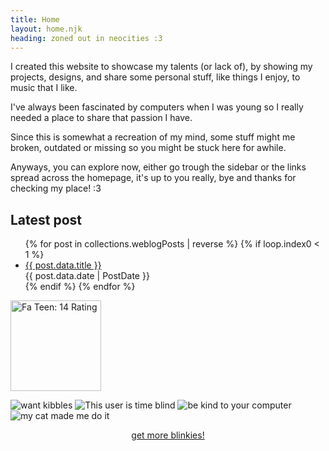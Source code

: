 ```yaml
---
title: Home
layout: home.njk
heading: zoned out in neocities :3
---
```


I created this website to showcase my talents (or lack of), by showing my projects, designs, and share some personal stuff, like things I enjoy, to music that I like.

I've always been fascinated by computers when I was young so I really needed a place to share that passion I have.

Since this is somewhat a recreation of my mind, some stuff might me broken, outdated or missing so you might be stuck here for awhile.

Anyways, you can explore now, either go trough the sidebar or the links spread across the homepage, it's up to you really, bye and thanks for checking my place! :3

## Latest post

<ul>
{% for post in collections.weblogPosts | reverse %}
    {% if loop.index0 < 1 %}
  <li>
  <a href="{{ post.url }}">{{ post.data.title }}</a><br>
  <time datetime="{{ post.data.date | dateToISOString }}" >{{ post.data.date | PostDate }}</time>
  </li>
  {% endif %}
{% endfor %}
</ul>

<a href="https://www.mabsland.com/Adoption.html"><img style="width:145px;margin:auto;" src="/static/images/web/censor_14b.gif" alt="Fa Teen: 14 Rating"></a>

<div class="flex--wrap">
<img src="/static/blinkies/kittencry.gif" alt="want kibbles">
<img src="/static/blinkies/time_blind.gif" alt="This user is time blind">
<img src="/static/blinkies/computer.gif" alt="be kind to your computer">
<img src="/static/blinkies/tinycats.gif" alt="my cat made me do it">
</div>

<a href="https://blinkies.neocities.org/" style="display:block;text-align:center;">get more blinkies!</a>
